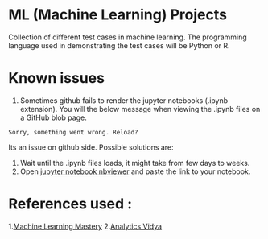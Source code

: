 # ML (Machine Learning) Projects

Collection of different test cases in machine learning. The programming language used in demonstrating the test cases will be Python or R.

# Known issues

1. Sometimes github fails to render the jupyter notebooks (.ipynb extension). You will the below message when viewing the .ipynb files on a GitHub blob page.

```
Sorry, something went wrong. Reload?
```

Its an issue on github side. Possible solutions are:
1. Wait until the .ipynb files loads, it might take from few days to weeks.
2. Open [jupyter notebook nbviewer]("https://nbviewer.jupyter.org/") and paste the link to your notebook. 

# References used :
1.[Machine Learning Mastery](https://machinelearningmastery.com/)
2.[Analytics Vidya](https://www.analyticsvidhya.com/)
